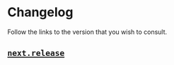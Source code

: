 # Changelog

Follow the links to the version that you wish to consult.

## [`next.release`](./`next.release`.md)
